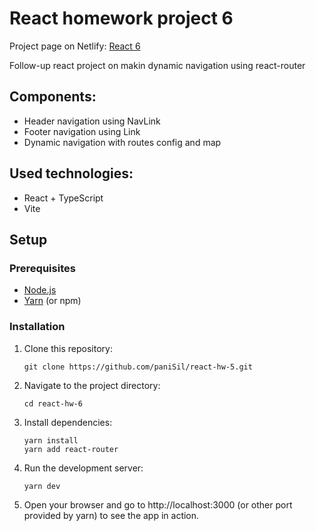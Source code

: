 # React homework project 6
Project page on Netlify: [React 6](https://react-hw-6-panisil.netlify.app/)

Follow-up react project on makin dynamic navigation using react-router

## Components:
- Header navigation using NavLink
- Footer navigation using Link
- Dynamic navigation with routes config and map

## Used technologies:
- React + TypeScript
- Vite

## Setup

### Prerequisites

- [Node.js](https://nodejs.org/)
- [Yarn](https://yarnpkg.com/) (or npm)

### Installation

1. Clone this repository:
   ```
   git clone https://github.com/paniSil/react-hw-5.git
   ```
   
2. Navigate to the project directory:
   ```
   cd react-hw-6
   ```

4. Install dependencies:
   ```
   yarn install
   yarn add react-router
   ```

5. Run the development server:
   ```
   yarn dev
   ```

6. Open your browser and go to http://localhost:3000 (or other port provided by yarn) to see the app in action.

